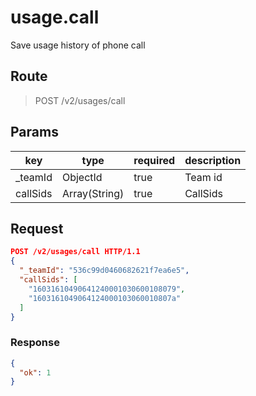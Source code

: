 # usage.call

Save usage history of phone call

## Route
> POST /v2/usages/call

## Params
| key            | type               | required | description    |
| -------------- | ------------------ | -------- | -------------- |
| _teamId        | ObjectId           | true     | Team id        |
| callSids       | Array(String)      | true     | CallSids        |

## Request
```json
POST /v2/usages/call HTTP/1.1
{
  "_teamId": "536c99d0460682621f7ea6e5",
  "callSids": [
    "16031610490641240001030600108079",
    "1603161049064124000103060010807a"
  ]
}
```

### Response
```json
{
  "ok": 1
}
```
